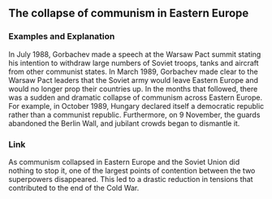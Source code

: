## The collapse of communism in Eastern Europe

### Examples and Explanation

In July 1988, Gorbachev made a speech at the Warsaw Pact summit stating his intention to withdraw large numbers of Soviet troops, tanks and aircraft from other communist states. In March 1989, Gorbachev made clear to the Warsaw Pact leaders that the Soviet army would leave Eastern Europe and would no longer prop their countries up. In the months that followed, there was a sudden and dramatic collapse of communism across Eastern Europe. For example, in October 1989, Hungary declared itself a democratic republic rather than a communist republic. Furthermore, on 9 November, the guards abandoned the Berlin Wall, and jubilant crowds began to dismantle it.

### Link

As communism collapsed in Eastern Europe and the Soviet Union did nothing to stop it, one of the largest points of contention between the two superpowers disappeared. This led to a drastic reduction in tensions that contributed to the end of the Cold War.
